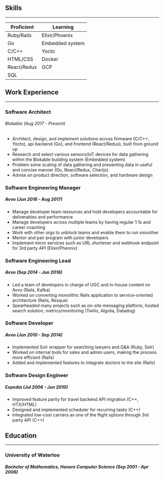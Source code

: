 ## Skills
---------

| Proficient  | Learning        |
| ----------- | --------------- |
| Ruby/Rails  | Elixir/Phoenix  |
| Go          | Embedded system |
| C/C++       | Yocto           |
| HTML/CSS    | Docker          |
| React/Redux | GCP             |
| SQL         |                 |

## Work Experience
------------------

### Software Architect
###### Blokable (Aug 2017 - Present)
- Architect, design, and implement solutions across firmware (C/C++, Yocto), api backend (Go), and frontend (React/Redux), built from ground up
- Research and select various sensors/IoT devices for data gathering within the Blokable building system (Embedded system)
- Problem solve scaling of data gathering and presenting data in useful and concise manner (Go, React/Redux, Chartjs)
- Advise on product direction, software selection, and hardware design

### Software Engineering Manager
##### Avvo (Jun 2016 - Aug 2017)
- Manage developer team resources and hold developers accountable for deliverables and performance
- Manage developers across multiple teams by having regular 1:1s and career coaching
- Work with other orgs to unblock teams and enable them to run smoother
- Mentor and pair program with junior developers
- Implement micro services such as URL shortener and webhook endpoint for 3rd party API (Elixir/Pheonix)

### Software Engineering Lead
##### Avvo (Sep 2014 - Jun 2016)
- Led a team of developers in charge of UGC and in-house content on Avvo (Rails, Kafka)
- Worked on converting monolithic Rails application to service-oriented architecture (Rails, Resque)
- Spearheaded many projects such as on-site messaging platform, hosted search solution, metrics/monitoring (Twilio, Algolia, Datadog)

### Software Developer
##### Avvo (Jun 2010 - Sep 2014)
- Implemented Solr wrapper for searching lawyers and Q&A (Ruby, Solr)
- Worked on internal tools for sales and admin users, making the process more efficient (Rails)
- Added and implemented features to integrate doctors to the site (Rails)

### Software Design Engineer
##### Expedia (Jul 2006 - Jun 2010)
- Improved feature parity for travel backend API migration (C++, HTX/HTML)
- Designed and implemented scheduler for recurring tasks (C++)
- Integrated low-cost carriers as one of the flight options through 3rd party API (C++)

## Education
------------
### University of Waterloo
##### Bachelor of Mathematics, Honors Computer Science (Sep 2001 - Apr 2006)
